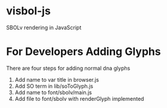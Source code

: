 # visbol-js
SBOLv rendering in JavaScript

# For Developers Adding Glyphs
There are four steps for adding normal dna glyphs
1) Add name to var title in browser.js
2) Add SO term in lib/soToGlyph.js
3) Add name to font/sbolv/main.js
4) Add file to font/sbolv with renderGlyph implemented
